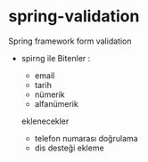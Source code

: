 spring-validation
=================

Spring framework form validation

 * spirng ile
    Bitenler : 
    - email
    - tarih
    - nümerik
    - alfanümerik
    
    eklenecekler
    - telefon numarası doğrulama
    - dis desteği ekleme
    
